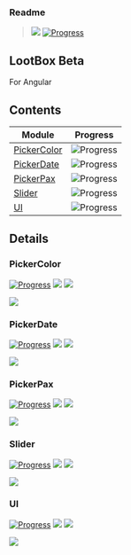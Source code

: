 ### Readme

> [![](https://img.shields.io/badge/Main-projects‌‌‌‌‌‌‌-white)](../projects.md)
> [![Progress](https://img.shields.io/badge/Demo‌‌‌‌‌‌‌-blue)](https://krsln.github.io/NgLootBox/Beta)

## LootBox Beta

For Angular

## Contents

Module | Progress
   --- | ---
[PickerColor](#pickercolor) | ![Progress](https://img.shields.io/badge/✔☐☐☐☐‌‌‌‌‌‌‌-blue)
[PickerDate](#pickerdate) | ![Progress](https://img.shields.io/badge/✔☐☐☐☐‌‌‌‌‌‌‌-blue)
[PickerPax](#pickerpax) | ![Progress](https://img.shields.io/badge/✔☐☐☐☐‌‌‌‌‌‌‌-blue)
[Slider](#slider) | ![Progress](https://img.shields.io/badge/✔☐☐☐☐‌‌‌‌‌‌‌-blue)
[UI](#ui) | ![Progress](https://img.shields.io/badge/✔☐☐☐☐‌‌‌‌‌‌‌-blue)

## Details

### PickerColor

[![Progress](https://img.shields.io/badge/✔☐☐☐☐‌‌‌‌‌‌‌-blue)](https://krsln.github.io/NgLootBox/LootBox/Breadcrumb)
[![](https://img.shields.io/badge/readme‌‌‌‌‌‌‌-white)](Libs/Breadcrumb/readme.md)
[![](https://img.shields.io/badge/usage‌‌‌‌‌‌‌-orange)](Libs/Breadcrumb/usage.md)

*[![](https://img.shields.io/badge/Top_⬆-blue)](#lootbox-beta)*

### PickerDate

[![Progress](https://img.shields.io/badge/✔☐☐☐☐‌‌‌‌‌‌‌-blue)](https://krsln.github.io/NgLootBox/LootBox/Breadcrumb)
[![](https://img.shields.io/badge/readme‌‌‌‌‌‌‌-white)](Libs/PickerDate/readme.md)
[![](https://img.shields.io/badge/usage‌‌‌‌‌‌‌-orange)](Libs/PickerDate/usage.md)

*[![](https://img.shields.io/badge/Top_⬆-blue)](#lootbox-beta)*

### PickerPax

[![Progress](https://img.shields.io/badge/✔☐☐☐☐‌‌‌‌‌‌‌-blue)](https://krsln.github.io/NgLootBox/LootBox/Breadcrumb)
[![](https://img.shields.io/badge/readme‌‌‌‌‌‌‌-white)](Libs/PickerPax/readme.md)
[![](https://img.shields.io/badge/usage‌‌‌‌‌‌‌-orange)](Libs/PickerPax/usage.md)

*[![](https://img.shields.io/badge/Top_⬆-blue)](#lootbox-beta)*

### Slider

[![Progress](https://img.shields.io/badge/✔☐☐☐☐‌‌‌‌‌‌‌-blue)](https://krsln.github.io/NgLootBox/LootBox/Breadcrumb)
[![](https://img.shields.io/badge/readme‌‌‌‌‌‌‌-white)](Libs/Slider/readme.md)
[![](https://img.shields.io/badge/usage‌‌‌‌‌‌‌-orange)](Libs/Slider/usage.md)

*[![](https://img.shields.io/badge/Top_⬆-blue)](#lootbox-beta)*

### UI

[![Progress](https://img.shields.io/badge/✔☐☐☐☐‌‌‌‌‌‌‌-blue)](https://krsln.github.io/NgLootBox/LootBox/Breadcrumb)
[![](https://img.shields.io/badge/readme‌‌‌‌‌‌‌-white)](Libs/UI/readme.md)
[![](https://img.shields.io/badge/usage‌‌‌‌‌‌‌-orange)](Libs/UI/usage.md)

*[![](https://img.shields.io/badge/Top_⬆-blue)](#lootbox-beta)*

 